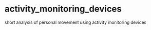 # activity_monitoring_devices
short analysis of personal movement using activity monitoring devices
